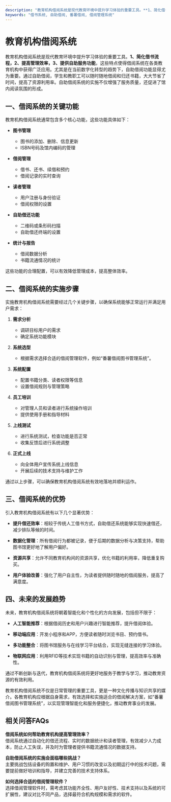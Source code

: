 ```yaml
---
description: "教育机构借阅系统是现代教育环境中提升学习体验的重要工具。**1、简化借书流程，2、提高管理效率，3、提供自助服务功能**，这些特点使得借阅系统在各类教育机构中获得广泛应用。尤其是在当前数字化转型的趋势下，自助借阅功能显得尤为重要。通过自助借阅，学生和教职工可以随时随地借阅和归还书籍，大大节省了时间，提高了资源利用率。自助借阅系统的实施不仅增强了服务质量，还促进了馆内阅读氛围的形成。"
keywords: "借书系统, 自助借阅, 番薯借阅, 借阅管理系统"
---
```

# 教育机构借阅系统

教育机构借阅系统是现代教育环境中提升学习体验的重要工具。**1、简化借书流程，2、提高管理效率，3、提供自助服务功能**，这些特点使得借阅系统在各类教育机构中获得广泛应用。尤其是在当前数字化转型的趋势下，自助借阅功能显得尤为重要。通过自助借阅，学生和教职工可以随时随地借阅和归还书籍，大大节省了时间，提高了资源利用率。自助借阅系统的实施不仅增强了服务质量，还促进了馆内阅读氛围的形成。

## **一、借阅系统的关键功能**

教育机构借阅系统通常包含多个核心功能，这些功能具体如下：

- **图书管理**
  - 图书的添加、删除、信息更新
  - ISBN号码及馆内编码的管理

- **借阅管理**
  - 借书、还书、续借和预约
  - 借阅记录的实时查询

- **读者管理**
  - 用户注册与身份验证
  - 借阅权限的设置

- **自助借还功能**
  - 二维码或条形码扫描
  - 自助借还终端的设置

- **统计与报告**
  - 借阅数据分析
  - 书籍流通情况的统计

这些功能的合理配置，可以有效降低管理成本，提高整体效率。

## **二、借阅系统的实施步骤**

实施教育机构借阅系统需要经过几个关键步骤，以确保系统能够正常运行并满足用户需求：

1. **需求分析**
   - 调研目标用户的需求
   - 确定系统功能模块

2. **系统选型**
   - 根据需求选择合适的借阅管理软件，例如“番薯借阅图书管理系统”。

3. **系统配置**
   - 配置书籍分类、读者权限等信息
   - 设置借阅规则与管理策略

4. **员工培训**
   - 对管理人员和读者进行系统操作培训
   - 提供使用手册和指导材料

5. **上线测试**
   - 进行系统测试，检查功能是否正常
   - 收集反馈后进行系统调整

6. **正式上线**
   - 向全体用户宣传系统上线信息
   - 开展后续的技术支持与维护工作

通过以上步骤，可以确保教育机构借阅系统有效地落地并顺利运作。

## **三、借阅系统的优势**

引入教育机构借阅系统有以下几个显著优势：

- **提升借还效率**：相较于传统人工借书方式，自助借还系统能够实现快速借还，减少排队等候的时间。

- **数据化管理**：所有借阅行为都被记录，便于后期的数据分析与决策支持，帮助图书馆更好地了解用户偏好。

- **资源共享**：允许不同教育机构间的资源共享，优化书籍的利用率，降低重复购买。

- **用户体验改善**：强化了用户自主性，为读者提供随时随地的借阅服务，提高了满意度。

## **四、未来的发展趋势**

未来，教育机构借阅系统将朝着智能化和个性化的方向发展，包括但不限于：

- **人工智能推荐**：根据借阅历史和用户兴趣进行智能推荐，提升借阅体验。

- **移动端应用**：开发小程序和APP，方便读者随时浏览书目、预约借书。

- **多功能整合**：将图书馆服务与在线学习平台结合，实现无缝连接的学习体验。

- **物联网应用**：利用RFID等技术实现书籍的自动识别与管理，提高效率与准确性。

通过不断创新与迭代，教育机构借阅系统将更好地服务于教学与学习，推动教育资源的有效利用。

教育机构借阅系统不仅是日常管理的重要工具，更是一种文化传播与知识共享的媒介。各教育机构应根据自身需求，有效选择和实施适合的借阅解决方案，如“番薯借阅图书管理系统”，以实现管理智能化和服务便捷化，推动教育事业的发展。 

## 相关问答FAQs

**借阅系统如何帮助教育机构提高管理效率？**  
借阅系统通过自动化的借还流程、实时的数据统计和读者管理，有效减少人力成本，防止人工失误，并及时为管理者提供书籍流通情况的数据支持。

**自助借阅系统的实施会面临哪些挑战？**  
主要挑战包括设备的购置和维护、用户习惯的改变以及初期运行中的技术问题，需要提前做好培训和指导，并建立完善的技术支持体系。

**如何选择合适的借阅管理软件？**  
选择借阅管理软件时，需考虑其功能齐全性、用户友好性、技术支持以及系统的可扩展性，建议对比不同产品，选择最符合机构规模和需求的软件。
